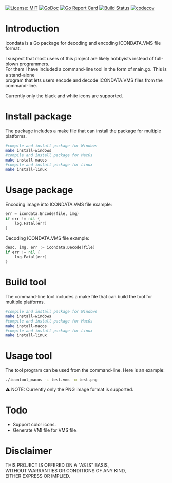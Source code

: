 [![License: MIT](https://img.shields.io/badge/License-MIT-yellow.svg)](https://opensource.org/licenses/MIT)
[![GoDoc](https://godoc.org/github.com/HugoSmits86/dreamcast-vms-icondata-tool/icondata?status.svg)](https://godoc.org/github.com/HugoSmits86/dreamcast-vms-icondata-tool/icondata)
[![Go Report Card](https://goreportcard.com/badge/github.com/HugoSmits86/dreamcast-vms-icondata-tool)](https://goreportcard.com/report/github.com/HugoSmits86/dreamcast-vms-icondata-tool)
[![Build Status](https://travis-ci.com/HugoSmits86/dreamcast-vms-icondata-tool.svg?branch=master)](https://travis-ci.com/HugoSmits86/dreamcast-vms-icondata-tool) 
[![codecov](https://codecov.io/gh/HugoSmits86/dreamcast-vms-icondata-tool/branch/master/graph/badge.svg)](https://codecov.io/gh/HugoSmits86/dreamcast-vms-icondata-tool)

# Introduction

Icondata is a Go package for decoding and encoding ICONDATA.VMS file format.

I suspect that most users of this project are likely hobbyists instead of full-blown programmers.\
For them I have included a command-line tool in the form of main.go. This is a stand-alone\
program that lets users encode and decode ICONDATA.VMS files from the command-line.

Currently only the black and white icons are supported.

# Install package

The package includes a make file that can install the package for multiple platforms.

```Bash
#compile and install package for Windows
make install-windows
#compile and install package for MacOs
make install-macos
#compile and install package for Linux
make install-linux
```

# Usage package

Encoding image into ICONDATA.VMS file example:
```Go
err = icondata.Encode(file, img)
if err != nil {
    log.Fatal(err)
}
```

Decoding ICONDATA.VMS file example:
```Go
desc, img, err := icondata.Decode(file)
if err != nil {
    log.Fatal(err)
}
```


# Build tool

The command-line tool includes a make file that can build the tool for multiple platforms.

```Bash
#compile and install package for Windows
make install-windows
#compile and install package for MacOs
make install-macos
#compile and install package for Linux
make install-linux
```

# Usage tool

The tool program can be used from the command-line. Here is an example:
```Bash
./icontool_macos -i test.vms -o test.png
```
:warning: NOTE: Currently only the PNG image format is supported.

# Todo

* Support color icons.
* Generate VMI file for VMS file.

# Disclaimer

THIS PROJECT IS OFFERED ON A "AS IS" BASIS,\
WITHOUT WARRANTIES OR CONDITIONS OF ANY KIND,\
EITHER EXPRESS OR IMPLIED.
